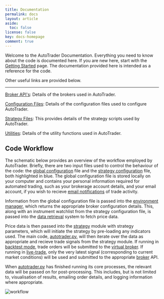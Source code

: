 ```yaml
---
title: Documentation
permalink: docs
layout: article
aside:
  toc: false 
license: false
key: docs-homepage
comment: true
---
```

Welcome to the AutoTrader Documentation. Everything you need to know about the code is documented here. If you are 
new here, start with the [Getting Started](tutorials/getting-started) page. The documentation provided here is intended as a 
reference for the code.

Other useful links are provided below.

<hr class="panel-line"> 

[Broker API's](docs/brokers): Details of the brokers used in AutoTrader.

[Configuration Files](docs/configuration): Details of the configuration files used to configure AutoTrader.
        
[Strategy Files](docs/strategies): This provides details of the strategy scripts used by AutoTrader.

[Utilities](docs/utility-functions): Details of the utility functions used in AutoTrader.



## Code Workflow
The schematic below provides an overview of the workflow employed by AutoTrader. Briefly, there are two input files
used to control the behaviour of the code: the [global configuration](configuration-global) file and the 
[strategy configuration](configuration-strategy) file, both highlighted in blue. The global configuration file is 
stored locally on your computer and contains your personal information required for automated trading, such as your 
brokerage account details, and your email account, if you wish to recieve [email notifications](emailing)
of trade activity.

Information from the global configuration file is passed into the [environment manager](environment-manager), which 
returns the appropriate broker configuration details. This, along with an instrument watchlist from the strategy
configuration file, is passed into the [data retrieval](autodata) system to fetch price data.

Price data is then passed into the [strategy](strategies) module with strategy parameters, which will initiate the 
strategy by pre-loading any indicators used. The main code, [autotrader.py](autotrader), will then iterate over the
data as appropriate and recieve trade signals from the strategy module. If running in [backtest mode](autotrader#backtest-mode), 
trade orders will be submitted to the [virtual broker](brokers-virtual). If running in [live-trade](autotrader#livetrade-mode), 
only the very latest signal (corresponding to current market conditions) will be used and submitted to the appropriate
[broker](brokers) API.

When [autotrader.py](autotrader) has finished running its core processes, the relevant data will be passed on for 
post-processing. This includes, but is not limited to, visualisation of results, emailing order details, and logging
information where appropriate.

![workflow](../assets/images/code-workflow.svg "AutoTrader Code Workflow")